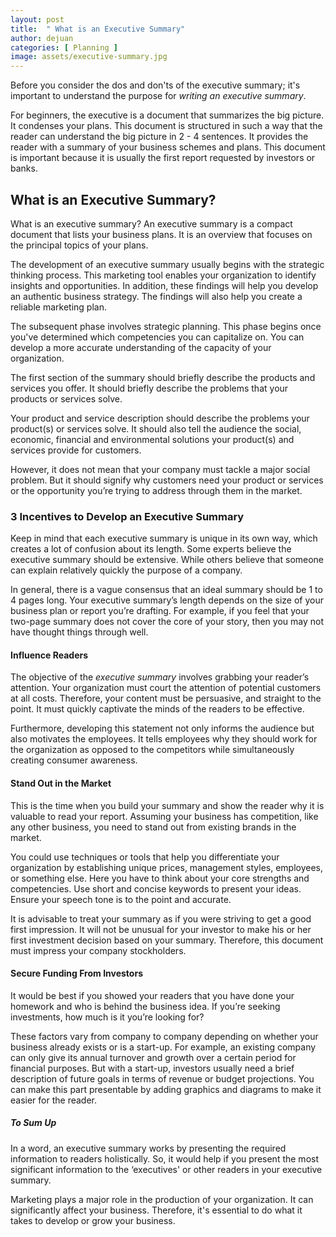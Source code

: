 ```yaml
---
layout: post
title:  " What is an Executive Summary"
author: dejuan
categories: [ Planning ]
image: assets/executive-summary.jpg
---
```


Before you consider the dos and don'ts of the executive summary; it's important to understand the purpose for *writing an executive summary*.

For beginners, the executive is a document that summarizes the big picture. It condenses your plans. This document is structured in such a way that the reader can understand the big picture in 2 - 4 sentences. It provides the reader with a summary of your business schemes and plans. This document is important because it is usually the first report requested by investors or banks.

## What is an Executive Summary?

What is an executive summary? An executive summary is a compact document that lists your business plans. It is an overview that focuses on the principal topics of your plans.

The development of an executive summary usually begins with the strategic thinking process. This marketing tool enables your organization to identify insights and opportunities. In addition, these findings will help you develop an authentic business strategy. The findings will also help you create a reliable marketing plan.

The subsequent phase involves strategic planning. This phase begins once you've determined which competencies you can capitalize on. You can develop a more accurate understanding of the capacity of your organization.

The first section of the summary should briefly describe the products and services you offer. It should briefly describe the problems that your products or services solve.

Your product and service description should describe the problems your product(s) or services solve. It should also tell the audience the social, economic, financial and environmental solutions your product(s) and services provide for customers.

However, it does not mean that your company must tackle a major social problem. But it should signify why customers need your product or services or the opportunity you’re trying to address through them in the market.

### 3 Incentives to Develop an Executive Summary

Keep in mind that each executive summary is unique in its own way, which creates a lot of confusion about its length. Some experts believe the executive summary should be extensive. While others believe that someone can explain relatively quickly the purpose of a company.

In general, there is a vague consensus that an ideal summary should be 1 to 4 pages long. Your executive summary’s length depends on the size of your business plan or report you’re drafting. For example, if you feel that your two-page summary does not cover the core of your story, then you may not have thought things through well.

#### Influence Readers

The objective of the *executive summary* involves grabbing your reader’s attention. Your organization must court the attention of potential customers at all costs. Therefore, your content must be persuasive, and straight to the point. It must quickly captivate the minds of the readers to be effective.

Furthermore, developing this statement not only informs the audience but also motivates the employees. It tells employees why they should work for the organization as opposed to the competitors while simultaneously creating consumer awareness.

#### Stand Out in the Market

This is the time when you build your summary and show the reader why it is valuable to read your report. Assuming your business has competition, like any other business, you need to stand out from existing brands in the market.

You could use techniques or tools that help you differentiate your organization by establishing unique prices, management styles, employees, or something else. Here you have to think about your core strengths and competencies. Use short and concise keywords to present your ideas. Ensure your speech tone is to the point and accurate.

It is advisable to treat your summary as if you were striving to get a good first impression. It will not be unusual for your investor to make his or her first investment decision based on your summary. Therefore, this document must impress your company stockholders.

#### Secure Funding From Investors

It would be best if you showed your readers that you have done your homework and who is behind the business idea. If you’re seeking investments, how much is it you’re looking for?

These factors vary from company to company depending on whether your business already exists or is a start-up. For example, an existing company can only give its annual turnover and growth over a certain period for financial purposes. But with a start-up, investors usually need a brief description of future goals in terms of revenue or budget projections. You can make this part presentable by adding graphics and diagrams to make it easier for the reader.

##### To Sum Up

In a word, an executive summary works by presenting the required information to readers holistically. So, it would help if you present the most significant information to the ‘executives' or other readers in your executive summary.

Marketing plays a major role in the production of your organization. It can significantly affect your business. Therefore, it's essential to do what it takes to develop or grow your business.

